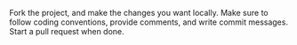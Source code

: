 Fork the project, and make the changes you want locally. Make sure to follow coding conventions, provide comments, and write commit messages. Start a pull request when done.